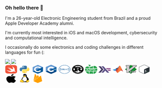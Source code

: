 ### Oh hello there 👋

I'm a 26-year-old Electronic Engineering student from Brazil and a proud Apple Developer Academy alumni.

I'm currently most interested in iOS and macOS development, cybersecurity and computational intelligence.

I occasionally do some electronics and coding challenges in different languages for fun (:

<div>
  <a href="https://vcoutasso.com">
  <img height="180em" src="https://github-readme-stats.vercel.app/api?username=vcoutasso&show_icons=true&theme=onedark&include_all_commits=true">
  <img height="180em" src="https://github-readme-stats.vercel.app/api/top-langs/?username=vcoutasso&layout=compact&theme=onedark&langs_count=6&exclude_repo=reading-notes,vcoutasso.github.io&hide=Jupyter%20Notebook,tex">
  </a>
</div>

<div style="display: inline_block">
  <img align="center" height="30" width="40" src = "https://raw.githubusercontent.com/devicons/devicon/master/icons/swift/swift-original.svg">
  <img align="center" height="30" width="40" src = "https://raw.githubusercontent.com/devicons/devicon/master/icons/python/python-original.svg">
  <img align="center" height="30" width="40" src = "https://raw.githubusercontent.com/devicons/devicon/master/icons/c/c-original.svg">
  <img align="center" height="30" width="40" src = "https://raw.githubusercontent.com/devicons/devicon/master/icons/cplusplus/cplusplus-original.svg">
  <img align="center" height="30" width="40" src = "https://raw.githubusercontent.com/devicons/devicon/master/icons/objectivec/objectivec-plain.svg">
  <img align="center" height="30" width="40" src = "https://raw.githubusercontent.com/devicons/devicon/master/icons/rust/rust-original.svg">
  <img align="center" height="30" width="40" src = "https://raw.githubusercontent.com/devicons/devicon/develop/icons/apl/apl-original.svg">
  <img align="center" height="30" width="40" src = "https://raw.githubusercontent.com/devicons/devicon/master/icons/haskell/haskell-original.svg">
  <img align="center" height="30" width="40" src = "https://github.com/devicons/devicon/blob/master/icons/matlab/matlab-original.svg">
  <img align="center" height="30" width="40" src = "https://raw.githubusercontent.com/devicons/devicon/master/icons/vim/vim-original.svg">
  <img align="center" height="30" width="40" src = "https://raw.githubusercontent.com/devicons/devicon/master/icons/bash/bash-original.svg">
  <img align="center" height="30" width="40" src = "https://raw.githubusercontent.com/devicons/devicon/master/icons/apple/apple-original.svg">
  <img align="center" height="30" width="40" src = "https://raw.githubusercontent.com/devicons/devicon/master/icons/linux/linux-original.svg">
  <img align="center" height="30" width="40" src = "https://raw.githubusercontent.com/devicons/devicon/master/icons/firebase/firebase-plain.svg">
</div>

